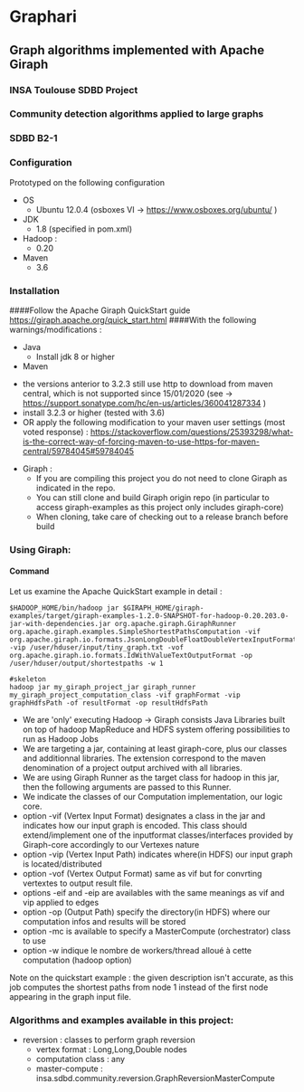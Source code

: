 # Graphari
## Graph algorithms implemented with Apache Giraph
### INSA Toulouse SDBD Project
### Community detection algorithms applied to large graphs
### SDBD B2-1

### Configuration

Prototyped on the following configuration

- OS
  + Ubuntu 12.0.4 (osboxes VI -> https://www.osboxes.org/ubuntu/ )
- JDK
  + 1.8 (specified in pom.xml)
- Hadoop : 
  + 0.20
- Maven
  + 3.6

### Installation

####Follow the Apache Giraph QuickStart guide 
https://giraph.apache.org/quick_start.html
####With the following warnings/modifications :

- Java
  + Install jdk 8 or higher
- Maven
 + the versions anterior to 3.2.3 still use http to download from maven central, which is not supported since 15/01/2020 (see -> https://support.sonatype.com/hc/en-us/articles/360041287334 )
 + install 3.2.3 or higher (tested with 3.6)
 + OR apply the following modification to your maven user settings (most voted response) : https://stackoverflow.com/questions/25393298/what-is-the-correct-way-of-forcing-maven-to-use-https-for-maven-central/59784045#59784045
- Giraph : 
  + If you are compiling this project you do not need to clone Giraph as indicated in the repo.
  + You can still clone and build Giraph origin repo (in particular to access giraph-examples as this project only includes giraph-core)
  + When cloning, take care of checking out to a release branch before build
  
### Using Giraph:
#### Command
Let us examine the Apache QuickStart example in detail :

```
$HADOOP_HOME/bin/hadoop jar $GIRAPH_HOME/giraph-examples/target/giraph-examples-1.2.0-SNAPSHOT-for-hadoop-0.20.203.0-jar-with-dependencies.jar org.apache.giraph.GiraphRunner org.apache.giraph.examples.SimpleShortestPathsComputation -vif org.apache.giraph.io.formats.JsonLongDoubleFloatDoubleVertexInputFormat -vip /user/hduser/input/tiny_graph.txt -vof org.apache.giraph.io.formats.IdWithValueTextOutputFormat -op /user/hduser/output/shortestpaths -w 1
```

```
#skeleton
hadoop jar my_giraph_project_jar giraph_runner my_giraph_project_computation_class -vif graphFormat -vip graphHdfsPath -of resultFormat -op resultHdfsPath
```

+ We are 'only' executing Hadoop -> Giraph consists Java Libraries built on top of hadoop MapReduce and HDFS system offering possibilities to run as Hadoop Jobs
+ We are targeting a jar, containing at least giraph-core, plus our classes and additionnal libraries. The extension correspond to the maven denomination of a project output archived with all libraries.
+ We are using Giraph Runner as the target class for hadoop in this jar, then the following arguments are passed to this Runner.
+ We indicate the classes of our Computation implementation, our logic core.
+ option -vif (Vertex Input Format) designates a class in the jar and indicates how our input graph is encoded. This class should extend/implement one of the inputformat classes/interfaces provided by Giraph-core accordingly to our Vertexes nature
+ option -vip (Vertex Input Path) indicates where(in HDFS) our input graph is located/distributed
+ option -vof (Vertex Output Format) same as vif but for convrting vertextes to output result file.
+ options -eif and -eip are availables with the same meanings as vif and vip applied to edges
+ option -op (Output Path) specify the directory(in HDFS) where our computation infos and results will be stored
+ option -mc is available to specify a MasterCompute (orchestrator) class to use 
+ option -w indique le nombre de workers/thread alloué à cette computation (hadoop option)

Note on the quickstart example : the given description isn't accurate, as this job computes the shortest paths from node 1 instead of the first node appearing in the graph input file.


### Algorithms and examples available in this project:

- reversion : classes to perform graph reversion
	+ vertex format : Long,Long,Double nodes 
	+ computation class : any
	+ master-compute : insa.sdbd.community.reversion.GraphReversionMasterCompute
